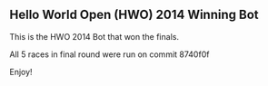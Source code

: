 ## Hello World Open (HWO) 2014 Winning Bot

This is the HWO 2014 Bot that won the finals.

All 5 races in final round were run on commit 8740f0f

Enjoy!
